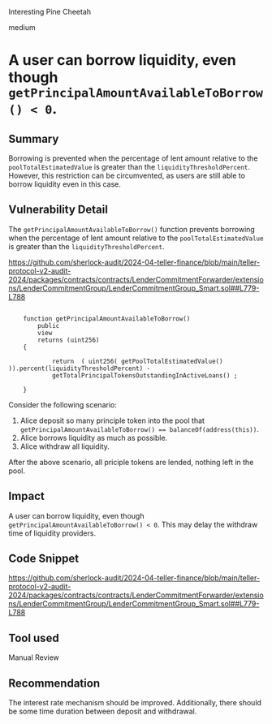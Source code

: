 Interesting Pine Cheetah

medium

# A user can borrow liquidity, even though `getPrincipalAmountAvailableToBorrow() < 0`.

## Summary

Borrowing is prevented when the percentage of lent amount relative to the `poolTotalEstimatedValue` is greater than the `liquidityThresholdPercent`. However, this restriction can be circumvented, as users are still able to borrow liquidity even in this case.

## Vulnerability Detail


The `getPrincipalAmountAvailableToBorrow()` function prevents borrowing when the percentage of lent amount relative to the `poolTotalEstimatedValue` is greater than the `liquidityThresholdPercent`.

https://github.com/sherlock-audit/2024-04-teller-finance/blob/main/teller-protocol-v2-audit-2024/packages/contracts/contracts/LenderCommitmentForwarder/extensions/LenderCommitmentGroup/LenderCommitmentGroup_Smart.sol##L779-L788

```solidity

    function getPrincipalAmountAvailableToBorrow()
        public
        view
        returns (uint256)
    {     

            return  ( uint256( getPoolTotalEstimatedValue() )).percent(liquidityThresholdPercent) -
            getTotalPrincipalTokensOutstandingInActiveLoans() ;
     
    }

```

Consider the following scenario:
1. Alice deposit so many principle token into the pool that `getPrincipalAmountAvailableToBorrow() == balanceOf(address(this))`.
2. Alice borrows liquidity as much as possible.
3. Alice withdraw all liquidity.

After the above scenario, all priciple tokens are lended, nothing left in the pool.

## Impact

A user can borrow liquidity, even though `getPrincipalAmountAvailableToBorrow() < 0`. This may delay the withdraw time of liquidity providers. 

## Code Snippet

https://github.com/sherlock-audit/2024-04-teller-finance/blob/main/teller-protocol-v2-audit-2024/packages/contracts/contracts/LenderCommitmentForwarder/extensions/LenderCommitmentGroup/LenderCommitmentGroup_Smart.sol##L779-L788

## Tool used

Manual Review

## Recommendation

The interest rate mechanism should be improved. Additionally, there should be some time duration between deposit and withdrawal.